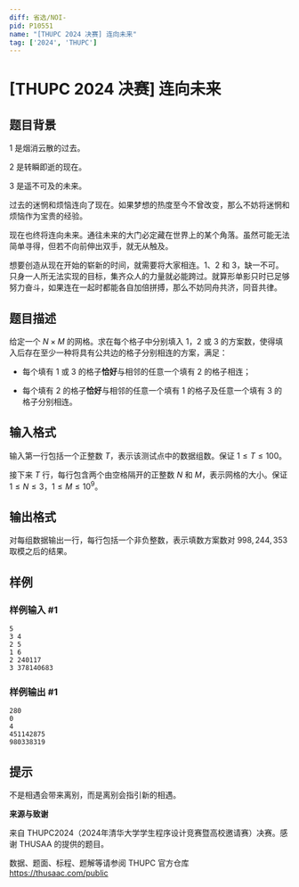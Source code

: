 ```yaml
---
diff: 省选/NOI-
pid: P10551
name: "[THUPC 2024 决赛] 连向未来"
tag: ['2024', 'THUPC']
---
```

# [THUPC 2024 决赛] 连向未来
## 题目背景

1 是烟消云散的过去。

2 是转瞬即逝的现在。

3 是遥不可及的未来。

过去的迷惘和烦恼连向了现在。如果梦想的热度至今不曾改变，那么不妨将迷惘和烦恼作为宝贵的经验。

现在也终将连向未来。通往未来的大门必定藏在世界上的某个角落。虽然可能无法简单寻得，但若不向前伸出双手，就无从触及。

想要创造从现在开始的崭新的时间，就需要将大家相连。1、2 和 3，缺一不可。只身一人所无法实现的目标，集齐众人的力量就必能跨过。就算形单影只时已足够努力奋斗，如果连在一起时都能各自加倍拼搏，那么不妨同舟共济，同音共律。
## 题目描述

给定一个 $N\times M$ 的网格。求在每个格子中分别填入 $1$，$2$ 或 $3$ 的方案数，使得填入后存在至少一种将具有公共边的格子分别相连的方案，满足：

- 每个填有 $1$ 或 $3$ 的格子**恰好**与相邻的任意一个填有 $2$ 的格子相连；

- 每个填有 $2$ 的格子**恰好**与相邻的任意一个填有 $1$ 的格子及任意一个填有 $3$ 的格子分别相连。
## 输入格式

输入第一行包括一个正整数 $T$，表示该测试点中的数据组数。保证 $1\le T\le 100$。

接下来 $T$ 行，每行包含两个由空格隔开的正整数 $N$ 和 $M$，表示网格的大小。保证 $1\le N\le 3$，$1\le M\le 10^9$。
## 输出格式

对每组数据输出一行，每行包括一个非负整数，表示填数方案数对 $998,244,353$ 取模之后的结果。
## 样例

### 样例输入 #1
```
5
3 4
2 5
1 6
2 240117
3 378140683

```
### 样例输出 #1
```
280
0
4
451142875
980338319

```
## 提示

不是相遇会带来离别，而是离别会指引新的相遇。


**来源与致谢**

来自 THUPC2024（2024年清华大学学生程序设计竞赛暨高校邀请赛）决赛。感谢 THUSAA 的提供的题目。

数据、题面、标程、题解等请参阅 THUPC 官方仓库 <https://thusaac.com/public>

